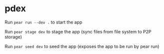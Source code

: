 # pdex

Run `pear run --dev .` to start the app

Run `pear stage dev` to stage the app (sync files from file system to P2P storage)

Run `pear seed dev` to seed the app (exposes the app to be run by pear run)
